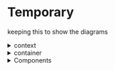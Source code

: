 # Temporary

keeping this to show the diagrams


<details><summary>context</summary>

![context](c4-context.png)

</details>


<details><summary>container</summary>

![container](c4-container.png)

</details> 


<details><summary>Components</summary>


![booking](c4-component_booking-core.png)

![mail integration](c4-component_mail-integration.png)

</details>

